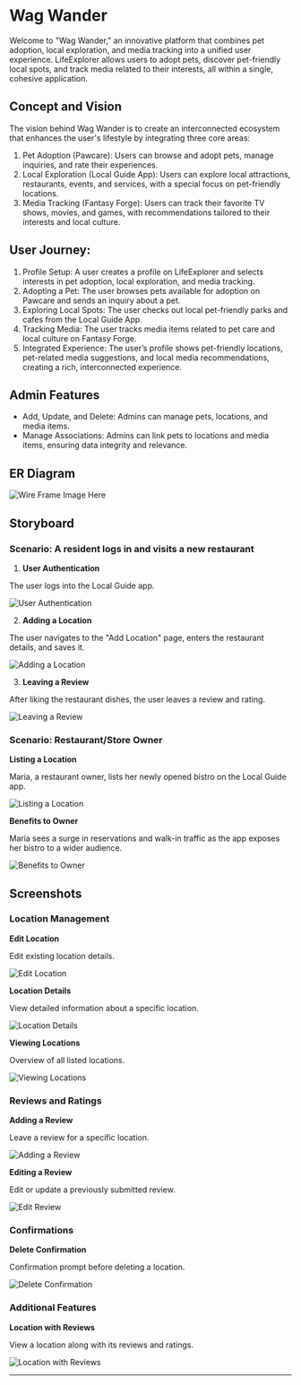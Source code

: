 # Wag Wander

Welcome to "Wag Wander," an innovative platform that combines pet adoption, local exploration, and media tracking into a unified user experience. LifeExplorer allows users to adopt pets, discover pet-friendly local spots, and track media related to their interests, all within a single, cohesive application.


## Concept and Vision

The vision behind Wag Wander is to create an interconnected ecosystem that enhances the user's lifestyle by integrating three core areas:

1. Pet Adoption (Pawcare): Users can browse and adopt pets, manage inquiries, and rate their experiences.
2. Local Exploration (Local Guide App): Users can explore local attractions, restaurants, events, and services, with a special focus on pet-friendly locations.
3. Media Tracking (Fantasy Forge): Users can track their favorite TV shows, movies, and games, with recommendations tailored to their interests and local culture.


## User Journey:

1. Profile Setup: A user creates a profile on LifeExplorer and selects interests in pet adoption, local exploration, and media tracking.
2. Adopting a Pet: The user browses pets available for adoption on Pawcare and sends an inquiry about a pet.
3. Exploring Local Spots: The user checks out local pet-friendly parks and cafes from the Local Guide App.
4. Tracking Media: The user tracks media items related to pet care and local culture on Fantasy Forge.
5. Integrated Experience: The user’s profile shows pet-friendly locations, pet-related media suggestions, and local media recommendations, creating a rich, interconnected experience.


## Admin Features

- Add, Update, and Delete: Admins can manage pets, locations, and media items.
- Manage Associations: Admins can link pets to locations and media items, ensuring data integrity and relevance.

## ER Diagram

![Wire Frame Image Here](./demo/wireframe.png)


## Storyboard

### Scenario: A resident logs in and visits a new restaurant

1. **User Authentication**

The user logs into the Local Guide app.

![User Authentication](demo/AddLocation.png)

2. **Adding a Location**

The user navigates to the "Add Location" page, enters the restaurant details, and saves it.

![Adding a Location](demo/AddLocation.png)

3. **Leaving a Review**

After liking the restaurant dishes, the user leaves a review and rating.

![Leaving a Review](demo/AddReview.png)

### Scenario: Restaurant/Store Owner

**Listing a Location**
 
Maria, a restaurant owner, lists her newly opened bistro on the Local Guide app.

![Listing a Location](demo/AddLocation.png)

**Benefits to Owner**

Maria sees a surge in reservations and walk-in traffic as the app exposes her bistro to a wider audience.

![Benefits to Owner](demo/LocationsView.png)

## Screenshots

### Location Management

**Edit Location**

Edit existing location details.

![Edit Location](demo/EditLocation.png)

**Location Details**

View detailed information about a specific location.

![Location Details](demo/LocationDetails.png)

**Viewing Locations**

Overview of all listed locations.

![Viewing Locations](demo/LocationsView.png)

### Reviews and Ratings

**Adding a Review**

Leave a review for a specific location.

![Adding a Review](demo/AddReview.png)

**Editing a Review**

Edit or update a previously submitted review.

![Edit Review](demo/EditReview.png)

### Confirmations

**Delete Confirmation**

Confirmation prompt before deleting a location.

![Delete Confirmation](demo/LocationDeleteConfirm.png)

### Additional Features

**Location with Reviews**

View a location along with its reviews and ratings.

![Location with Reviews](demo/LocationWithReviews.png)

---
